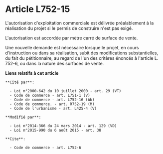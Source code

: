 # Article L752-15

L'autorisation d'exploitation commerciale est délivrée préalablement à la réalisation du projet si le permis de construire
n'est pas exigé. 

L'autorisation est accordée par mètre carré de surface de vente. 

Une nouvelle demande est nécessaire lorsque le projet, en cours d'instruction ou dans sa réalisation, subit des modifications
substantielles, du fait du pétitionnaire, au regard de l'un des critères énoncés à l'article L. 752-6, ou dans la nature des
surfaces de vente.

**Liens relatifs à cet article**

	**Cité par**:

	  - Loi n°2000-642 du 10 juillet 2000 - art. 29 (VT)
	  - Code de commerce - art. L751-1 (V)
	  - Code de commerce - art. L752-16 (Ab)
	  - Code de commerce. - art. R752-19 (M)
	  - Code de l'urbanisme - art. L425-4 (V)

	**Modifié par**:

	  - Loi n°2014-366 du 24 mars 2014 - art. 129 (VD)
	  - Loi n°2015-990 du 6 août 2015 - art. 38

	**Cite**:

	  - Code de commerce - art. L752-6
